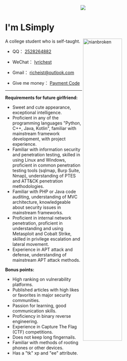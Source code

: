 <div align="center" ><img order-radius="100px" src="https://cdn.jsdelivr.net/gh/lsimply/Img@img/img/WriteCodes.gif"/></div>

# I'm LSimply

<img align="right" width="50%" src="https://github-readme-stats.vercel.app/api?username=NianBroken&include_all_commits=true&rank_icon=github&hide_title=true&" alt="nianbroken" />

A college student who is self-taught.

- QQ： [2528264882](https://qm.qq.com/)

- WeChat： [lyrichest](https://cdn.jsdelivr.net/gh/lsimply/Img@img/img/WeChat.png)

- Gmail： [richeist@outlook.com](mailto:richeist@outlook.com)

- Give me money： [Payment Code]()

------

**Requirements for future girlfriend:**

- Sweet and cute appearance, exceptional intelligence.
- Proficient in any of the programming languages "Python, C++, Java, Kotlin", familiar with mainstream framework development, with project experience.
- Familiar with information security and penetration testing, skilled in using Linux and Windows, proficient in common penetration testing tools (sqlmap, Burp Suite, Nmap), understanding of PTES and ATT&CK penetration methodologies.
- Familiar with PHP or Java code auditing, understanding of MVC architecture, knowledgeable about security issues in mainstream frameworks.
- Proficient in internal network penetration, proficient in understanding and using Metasploit and Cobalt Strike, skilled in privilege escalation and lateral movement.
- Experience in APT attack and defense, understanding of mainstream APT attack methods.

**Bonus points:**

- High ranking on vulnerability platforms.
- Published articles with high likes or favorites in major security communities.
- Passion for learning, good communication skills.
- Proficiency in binary reverse engineering.
- Experience in Capture The Flag (CTF) competitions.
- Does not keep long fingernails.
- Familiar with methods of rooting phones or other devices.
- Has a "tk" xp and "ee" attribute.
